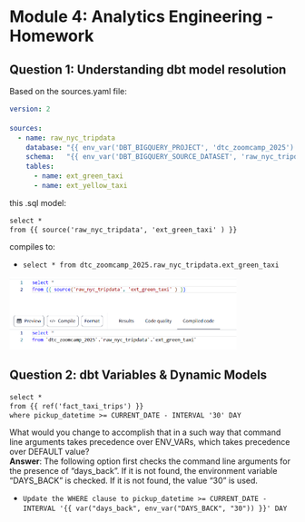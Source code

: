 # Module 4: Analytics Engineering - Homework  

## Question 1: Understanding dbt model resolution  
Based on the sources.yaml file:  
```yaml
version: 2

sources:
  - name: raw_nyc_tripdata
    database: "{{ env_var('DBT_BIGQUERY_PROJECT', 'dtc_zoomcamp_2025') }}"
    schema:   "{{ env_var('DBT_BIGQUERY_SOURCE_DATASET', 'raw_nyc_tripdata') }}"
    tables:
      - name: ext_green_taxi
      - name: ext_yellow_taxi
```
this .sql model:  
```dbt
select * 
from {{ source('raw_nyc_tripdata', 'ext_green_taxi' ) }}
```
compiles to:  
- `select * from dtc_zoomcamp_2025.raw_nyc_tripdata.ext_green_taxi`
<img src="https://github.com/VMynenko/DE-Zoomcamp-Homework-4/blob/main/dbt_142321.png" alt="green_taxi" width="400" />

## Question 2: dbt Variables & Dynamic Models   
```dbt
select *
from {{ ref('fact_taxi_trips') }}
where pickup_datetime >= CURRENT_DATE - INTERVAL '30' DAY
```
What would you change to accomplish that in a such way that command line arguments takes precedence over ENV_VARs, which takes precedence over DEFAULT value?  
**Answer**: The following option first checks the command line arguments for the presence of “days_back”. If it is not found, the environment variable “DAYS_BACK” is checked. If it is not found, the value “30” is used.  
- `Update the WHERE clause to pickup_datetime >= CURRENT_DATE - INTERVAL '{{ var("days_back", env_var("DAYS_BACK", "30")) }}' DAY`
